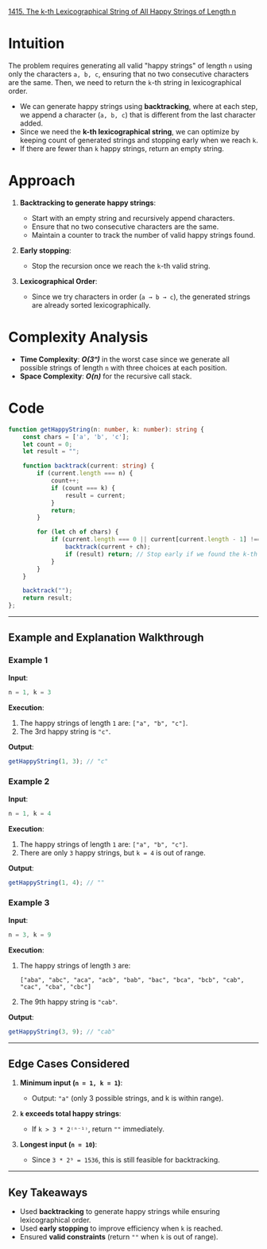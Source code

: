 [1415. The k-th Lexicographical String of All Happy Strings of Length n](https://leetcode.com/problems/the-k-th-lexicographical-string-of-all-happy-strings-of-length-n/)

# Intuition

The problem requires generating all valid "happy strings" of length `n` using only the characters `a, b, c`, ensuring that no two consecutive characters are the same. Then, we need to return the `k`-th string in lexicographical order.

- We can generate happy strings using **backtracking**, where at each step, we append a character (`a, b, c`) that is different from the last character added.
- Since we need the **k-th lexicographical string**, we can optimize by keeping count of generated strings and stopping early when we reach `k`.
- If there are fewer than `k` happy strings, return an empty string.

# Approach

1. **Backtracking to generate happy strings**:
    - Start with an empty string and recursively append characters.
    - Ensure that no two consecutive characters are the same.
    - Maintain a counter to track the number of valid happy strings found.
	
2. **Early stopping**:
    - Stop the recursion once we reach the `k`-th valid string.
	
3. **Lexicographical Order**:    
    - Since we try characters in order (`a → b → c`), the generated strings are already sorted lexicographically.

# Complexity Analysis

- **Time Complexity**: ***O(3ⁿ)*** in the worst case since we generate all possible strings of length `n` with three choices at each position.
- **Space Complexity**: ***O(n)*** for the recursive call stack.

# Code

```typescript
function getHappyString(n: number, k: number): string {
    const chars = ['a', 'b', 'c'];
    let count = 0;
    let result = "";

    function backtrack(current: string) {
        if (current.length === n) {
            count++;
            if (count === k) {
                result = current;
            }
            return;
        }

        for (let ch of chars) {
            if (current.length === 0 || current[current.length - 1] !== ch) {
                backtrack(current + ch);
                if (result) return; // Stop early if we found the k-th string
            }
        }
    }

    backtrack("");
    return result;
};

```

---

## **Example and Explanation Walkthrough**

### **Example 1**

**Input**:

```typescript
n = 1, k = 3
```

**Execution**:
1. The happy strings of length `1` are: `["a", "b", "c"]`.
2. The 3rd happy string is `"c"`.

**Output**:

```typescript
getHappyString(1, 3); // "c"
```

### **Example 2**

**Input**:

```typescript
n = 1, k = 4
```

**Execution**:
1. The happy strings of length `1` are: `["a", "b", "c"]`.
2. There are only `3` happy strings, but `k = 4` is out of range.

**Output**:

```typescript
getHappyString(1, 4); // ""
```

### **Example 3**

**Input**:

```typescript
n = 3, k = 9
```

**Execution**:
1. The happy strings of length `3` are:
    
    ```
    ["aba", "abc", "aca", "acb", "bab", "bac", "bca", "bcb", "cab", "cac", "cba", "cbc"]
    ```
    
2. The 9th happy string is `"cab"`.

**Output**:
```typescript
getHappyString(3, 9); // "cab"
```

---

## **Edge Cases Considered**

1. **Minimum input (`n = 1, k = 1`)**:
    - Output: `"a"` (only 3 possible strings, and k is within range).
	
2. **`k` exceeds total happy strings**:
    - If `k > 3 * 2⁽ⁿ⁻¹⁾`, return `""` immediately.
	
3. **Longest input (`n = 10`)**:
    - Since `3 * 2⁹ = 1536`, this is still feasible for backtracking.

---

## **Key Takeaways**

- Used **backtracking** to generate happy strings while ensuring lexicographical order.
- Used **early stopping** to improve efficiency when `k` is reached.
- Ensured **valid constraints** (return `""` when `k` is out of range).